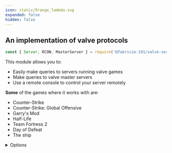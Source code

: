 ```yaml
---
icon: static/Orange_lambda.svg
expanded: false
hidden: false
---
```


## An implementation of valve protocols

```js
const { Server, RCON, MasterServer } = require('@fabricio-191/valve-server-query');
```

This module allows you to: 
* Easily make queries to servers running valve games
* Make queries to valve master servers
* Use a remote console to control your server remotely

**Some** of the games where it works with are:

* Counter-Strike
* Counter-Strike: Global Offensive
* Garry's Mod
* Half-Life
* Team Fortress 2
* Day of Defeat
* The ship

<details>
<summary>Options</summary>
</br>

These are the default values

```js
{
  ip: 'localhost', //in MasterServer is 'hl2master.steampowered.com'
  port: 27015, //in MasterServer is 27011
  
  timeout: 2000,
  debug: false,
  enableWarns: true,

  //RCON
  password: 'The RCON password', // hasn't a default value
  
  //Master server
  quantity: 200,
  region: 'OTHER',
}
```
</br>
</details>
</br>
